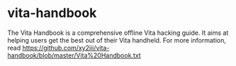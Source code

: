 # vita-handbook
The Vita Handbook is a comprehensive offline Vita hacking guide. It aims at helping users get the best out of their Vita handheld. For more information, read https://github.com/xy2iii/vita-handbook/blob/master/Vita%20Handbook.txt
